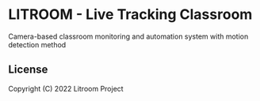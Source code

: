 # LITROOM - Live Tracking Classroom

Camera-based classroom monitoring and automation system with motion detection method


## License
Copyright (C) 2022 Litroom Project
